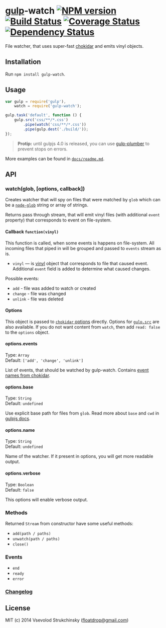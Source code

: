 # [gulp](https://github.com/gulpjs/gulp)-watch [![NPM version][npm-image]][npm-url] [![Build Status][travis-image]][travis-url] [![Coverage Status][coveralls-image]][coveralls-url] [![Dependency Status][depstat-image]][depstat-url]

File watcher, that uses super-fast [chokidar](https://github.com/paulmillr/chokidar) and emits vinyl objects.

## Installation

Run `npm install gulp-watch`.

## Usage

```js
var gulp = require('gulp'),
    watch = require('gulp-watch');

gulp.task('default', function () {
    gulp.src('css/**/*.css')
        .pipe(watch('css/**/*.css'))
        .pipe(gulp.dest('./build/'));
});
```

> __Protip:__ until gulpjs 4.0 is released, you can use [gulp-plumber](https://github.com/floatdrop/gulp-plumber) to prevent stops on errors.

More examples can be found in [`docs/readme.md`](/docs/readme.md).

## API

### watch(glob, [options, callback])

Creates watcher that will spy on files that were matched by `glob` which can be a
[`node-glob`](https://github.com/isaacs/node-glob) string or array of strings.

Returns pass through stream, that will emit vinyl files
(with additional `event` property) that corresponds to event on file-system.

#### Callback `function(vinyl)`

This function is called, when some events is happens on file-system.
All incoming files that piped in will be grouped and passed to `events` stream as is.

 * `vinyl` — is [vinyl](https://github.com/wearefractal/vinyl) object that corresponds to file that caused event. Additional `event` field is added to determine what caused changes.

Possible events:

 * `add` - file was added to watch or created
 * `change` - file was changed
 * `unlink` - file was deleted

#### Options

This object is passed to [`chokidar` options](https://github.com/paulmillr/chokidar#api) directly. Options for [`gulp.src`](https://github.com/gulpjs/gulp#gulpsrcglobs-options) are also available. If you do not want content from `watch`, then add `read: false` to the `options` object.

#### options.events
Type: `Array`  
Default: `['add', 'change', 'unlink']`

List of events, that should be watched by gulp-watch. Contains [event names from chokidar](https://github.com/paulmillr/chokidar#events).

#### options.base
Type: `String`  
Default: `undefined`

Use explicit base path for files from `glob`. Read more about `base` and `cwd` in [gulpjs docs](https://github.com/gulpjs/gulp/blob/master/docs/API.md#options).

#### options.name
Type: `String`  
Default: `undefined`

Name of the watcher. If it present in options, you will get more readable output.

#### options.verbose
Type: `Boolean`  
Default: `false`

This options will enable verbose output.

### Methods

Returned `Stream` from constructor have some useful methods:

 * `add(path / paths)`
 * `unwatch(path / paths)`
 * `close()`

### Events

 * `end`
 * `ready`
 * `error`

### [Changelog](https://github.com/floatdrop/gulp-watch/releases)

## License

MIT (c) 2014 Vsevolod Strukchinsky (floatdrop@gmail.com)

[npm-url]: https://npmjs.org/package/gulp-watch
[npm-image]: http://img.shields.io/npm/v/gulp-watch.svg?style=flat

[travis-url]: https://travis-ci.org/floatdrop/gulp-watch
[travis-image]: http://img.shields.io/travis/floatdrop/gulp-watch.svg?style=flat

[coveralls-url]: https://coveralls.io/r/floatdrop/gulp-watch
[coveralls-image]: http://img.shields.io/coveralls/floatdrop/gulp-watch.svg?style=flat

[depstat-url]: https://david-dm.org/floatdrop/gulp-watch
[depstat-image]: http://img.shields.io/david/floatdrop/gulp-watch.svg?style=flat
